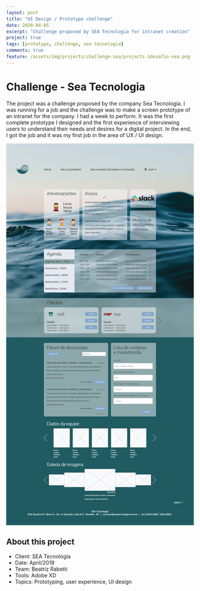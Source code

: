 ```yaml
---
layout: post
title: "UI Design / Prototype challenge"
date: 2020-04-05
excerpt: "Challenge proposed by SEA Tecnologia for intranet creation"
project: true
tags: [prototype, challenge, sea tecnologia]
comments: true
feature: /assets/img/projects/challenge-sea/projects-1desafio-sea.png
---
```


# Challenge - Sea Tecnologia

The project was a challenge proposed by the company Sea Tecnologia. I was running for a job and the challenge was to make a screen prototype of an intranet for the company. I had a week to perform. It was the first complete prototype I designed and the first experience of interviewing users to understand their needs and desires for a digital project. In the end, I got the job and it was my first job in the area of ​​UX / UI design.

![SEA Project](/assets/img/projects/challenge-sea/projects-desafio-sea.png) 

## About this project
* Client: SEA Tecnologia
* Date: April/2019
* Team: Beatriz Rabetti
* Tools: Adobe XD
* Topics: Prototyping, user experience, UI design